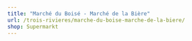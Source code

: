 ```yaml
---
title: "Marché du Boisé - Marché de la Bière"
url: /trois-rivieres/marche-du-boise-marche-de-la-biere/
shop: Supermarkt
---
```

